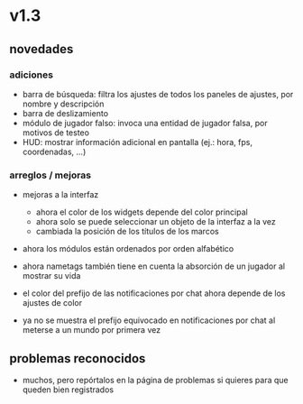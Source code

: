 # v1.3

## novedades

### adiciones

- barra de búsqueda: filtra los ajustes de todos los paneles de ajustes, por nombre y descripción
- barra de deslizamiento
- módulo de jugador falso: invoca una entidad de jugador falsa, por motivos de testeo
- HUD: mostrar información adicional en pantalla (ej.: hora, fps, coordenadas, ...)

### arreglos / mejoras

- mejoras a la interfaz
  - ahora el color de los widgets depende del color principal
  - ahora solo se puede seleccionar un objeto de la interfaz a la vez
  - cambiada la posición de los títulos de los marcos

- ahora los módulos están ordenados por orden alfabético

- ahora nametags también tiene en cuenta la absorción de un jugador al mostrar su vida

- el color del prefijo de las notificaciones por chat ahora depende de los ajustes de color
- ya no se muestra el prefijo equivocado en notificaciones por chat al meterse a un mundo por primera vez

## problemas reconocidos

- muchos, pero repórtalos en la página de problemas si quieres para que queden bien registrados 